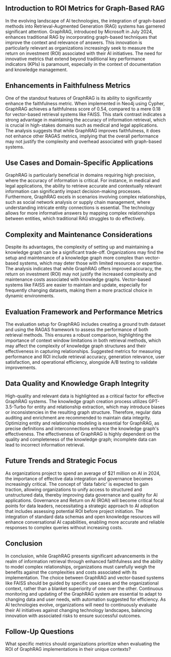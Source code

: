 ## Introduction to ROI Metrics for Graph-Based RAG
In the evolving landscape of AI technologies, the integration of graph-based methods into Retrieval-Augmented Generation (RAG) systems has garnered significant attention. GraphRAG, introduced by Microsoft in July 2024, enhances traditional RAG by incorporating graph-based techniques that improve the context and relevance of answers. This innovation is particularly relevant as organizations increasingly seek to measure the return on investment (ROI) associated with their AI initiatives. The need for innovative metrics that extend beyond traditional key performance indicators (KPIs) is paramount, especially in the context of documentation and knowledge management.

## Enhancements in Faithfulness Metrics
One of the standout features of GraphRAG is its ability to significantly enhance the faithfulness metric. When implemented in Neo4j using Cypher, GraphRAG achieves a faithfulness score of 0.54, compared to a mere 0.18 for vector-based retrieval systems like FAISS. This stark contrast indicates a strong advantage in maintaining the accuracy of information retrieval, which is crucial in high-stakes domains such as medical and legal applications. The analysis suggests that while GraphRAG improves faithfulness, it does not enhance other RAGAS metrics, implying that the overall performance may not justify the complexity and overhead associated with graph-based systems.

## Use Cases and Domain-Specific Applications
GraphRAG is particularly beneficial in domains requiring high precision, where the accuracy of information is critical. For instance, in medical and legal applications, the ability to retrieve accurate and contextually relevant information can significantly impact decision-making processes. Furthermore, GraphRAG excels in scenarios involving complex relationships, such as social network analysis or supply chain management, where understanding intricate entity connections is essential. The technology allows for more informative answers by mapping complex relationships between entities, which traditional RAG struggles to do effectively.

## Complexity and Maintenance Considerations
Despite its advantages, the complexity of setting up and maintaining a knowledge graph can be a significant trade-off. Organizations may find the setup and maintenance of a knowledge graph more complex than vector-based systems, which may deter those with limited resources or expertise. The analysis indicates that while GraphRAG offers improved accuracy, the return on investment (ROI) may not justify the increased complexity and maintenance costs associated with knowledge graphs. Vector-based systems like FAISS are easier to maintain and update, especially for frequently changing datasets, making them a more practical choice in dynamic environments.

## Evaluation Framework and Performance Metrics
The evaluation setup for GraphRAG includes creating a ground truth dataset and using the RAGAS framework to assess the performance of both retrieval methods. This ensures a robust comparison, highlighting the importance of context window limitations in both retrieval methods, which may affect the complexity of knowledge graph structures and their effectiveness in capturing relationships. Suggested metrics for measuring performance and ROI include retrieval accuracy, generation relevance, user satisfaction, and operational efficiency, alongside A/B testing to validate improvements.

## Data Quality and Knowledge Graph Integrity
High-quality and relevant data is highlighted as a critical factor for effective GraphRAG systems. The knowledge graph creation process utilizes GPT-3.5-Turbo for entity and relationship extraction, which may introduce biases or inconsistencies in the resulting graph structure. Therefore, regular data auditing and enrichment are recommended to maintain data integrity. Optimizing entity and relationship modeling is essential for GraphRAG, as precise definitions and interconnections enhance the knowledge graph's effectiveness. The effectiveness of GraphRAG is highly dependent on the quality and completeness of the knowledge graph; incomplete data can lead to incorrect information retrieval.

## Future Trends and Strategic Focus
As organizations project to spend an average of $21 million on AI in 2024, the importance of effective data integration and governance becomes increasingly critical. The concept of 'data fabric' is expected to gain traction, allowing organizations to unify access to structured and unstructured data, thereby improving data governance and quality for AI applications. Governance and Return on AI (ROAI) will become critical focal points for data leaders, necessitating a strategic approach to AI adoption that includes assessing potential ROI before project initiation. The integration of standard data schemas and open knowledge resources will enhance conversational AI capabilities, enabling more accurate and reliable responses to complex queries without increasing costs.

## Conclusion
In conclusion, while GraphRAG presents significant advancements in the realm of information retrieval through enhanced faithfulness and the ability to model complex relationships, organizations must carefully weigh the benefits against the complexities and costs associated with its implementation. The choice between GraphRAG and vector-based systems like FAISS should be guided by specific use cases and the organizational context, rather than a blanket superiority of one over the other. Continuous monitoring and updating of the GraphRAG system are essential to adapt to changing data and user needs, with automation suggested for efficiency. As AI technologies evolve, organizations will need to continuously evaluate their AI initiatives against changing technology landscapes, balancing innovation with associated risks to ensure successful outcomes.

## Follow-Up Questions
What specific metrics should organizations prioritize when evaluating the ROI of GraphRAG implementations in their unique contexts?